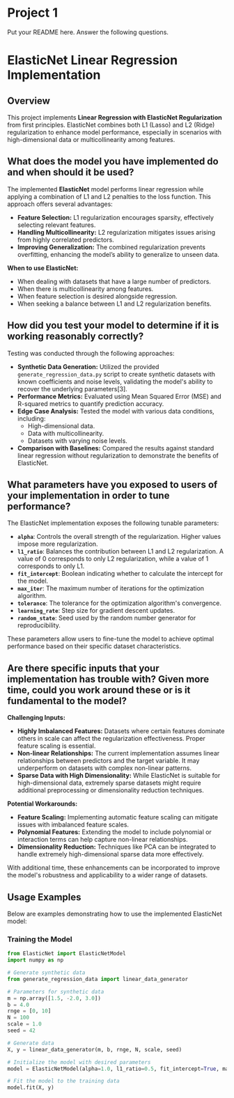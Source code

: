 # Project 1 

Put your README here. Answer the following questions.

# ElasticNet Linear Regression Implementation

## Overview

This project implements **Linear Regression with ElasticNet Regularization** from first principles. ElasticNet combines both L1 (Lasso) and L2 (Ridge) regularization to enhance model performance, especially in scenarios with high-dimensional data or multicollinearity among features.

## **What does the model you have implemented do and when should it be used?**

The implemented **ElasticNet** model performs linear regression while applying a combination of L1 and L2 penalties to the loss function. This approach offers several advantages:

- **Feature Selection:** L1 regularization encourages sparsity, effectively selecting relevant features.
- **Handling Multicollinearity:** L2 regularization mitigates issues arising from highly correlated predictors.
- **Improving Generalization:** The combined regularization prevents overfitting, enhancing the model’s ability to generalize to unseen data.

**When to use ElasticNet:**

- When dealing with datasets that have a large number of predictors.
- When there is multicollinearity among features.
- When feature selection is desired alongside regression.
- When seeking a balance between L1 and L2 regularization benefits.

## **How did you test your model to determine if it is working reasonably correctly?**

Testing was conducted through the following approaches:

- **Synthetic Data Generation:** Utilized the provided `generate_regression_data.py` script to create synthetic datasets with known coefficients and noise levels, validating the model's ability to recover the underlying parameters[3].
- **Performance Metrics:** Evaluated using Mean Squared Error (MSE) and R-squared metrics to quantify prediction accuracy.
- **Edge Case Analysis:** Tested the model with various data conditions, including:
  - High-dimensional data.
  - Data with multicollinearity.
  - Datasets with varying noise levels.
- **Comparison with Baselines:** Compared the results against standard linear regression without regularization to demonstrate the benefits of ElasticNet.

## **What parameters have you exposed to users of your implementation in order to tune performance?**

The ElasticNet implementation exposes the following tunable parameters:

- **`alpha`**: Controls the overall strength of the regularization. Higher values impose more regularization.
- **`l1_ratio`**: Balances the contribution between L1 and L2 regularization. A value of 0 corresponds to only L2 regularization, while a value of 1 corresponds to only L1.
- **`fit_intercept`**: Boolean indicating whether to calculate the intercept for the model.
- **`max_iter`**: The maximum number of iterations for the optimization algorithm.
- **`tolerance`**: The tolerance for the optimization algorithm's convergence.
- **`learning_rate`**: Step size for gradient descent updates.
- **`random_state`**: Seed used by the random number generator for reproducibility.

These parameters allow users to fine-tune the model to achieve optimal performance based on their specific dataset characteristics.

## **Are there specific inputs that your implementation has trouble with? Given more time, could you work around these or is it fundamental to the model?**

**Challenging Inputs:**

- **Highly Imbalanced Features:** Datasets where certain features dominate others in scale can affect the regularization effectiveness. Proper feature scaling is essential.
- **Non-linear Relationships:** The current implementation assumes linear relationships between predictors and the target variable. It may underperform on datasets with complex non-linear patterns.
- **Sparse Data with High Dimensionality:** While ElasticNet is suitable for high-dimensional data, extremely sparse datasets might require additional preprocessing or dimensionality reduction techniques.

**Potential Workarounds:**

- **Feature Scaling:** Implementing automatic feature scaling can mitigate issues with imbalanced feature scales.
- **Polynomial Features:** Extending the model to include polynomial or interaction terms can help capture non-linear relationships.
- **Dimensionality Reduction:** Techniques like PCA can be integrated to handle extremely high-dimensional sparse data more effectively.

With additional time, these enhancements can be incorporated to improve the model's robustness and applicability to a wider range of datasets.

## **Usage Examples**

Below are examples demonstrating how to use the implemented ElasticNet model:

### **Training the Model**

```python
from ElasticNet import ElasticNetModel
import numpy as np

# Generate synthetic data
from generate_regression_data import linear_data_generator

# Parameters for synthetic data
m = np.array([1.5, -2.0, 3.0])
b = 4.0
rnge = [0, 10]
N = 100
scale = 1.0
seed = 42

# Generate data
X, y = linear_data_generator(m, b, rnge, N, scale, seed)

# Initialize the model with desired parameters
model = ElasticNetModel(alpha=1.0, l1_ratio=0.5, fit_intercept=True, max_iter=1000, tolerance=1e-4, learning_rate=0.01, random_state=42)

# Fit the model to the training data
model.fit(X, y)
